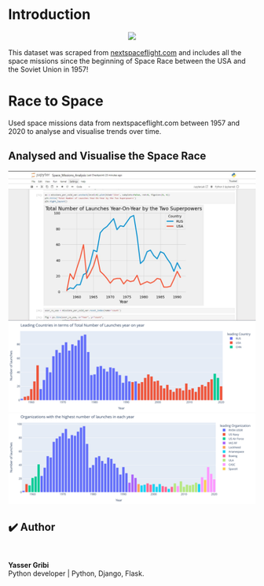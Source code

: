 # Introduction

<center><img src="https://i.imgur.com/9hLRsjZ.jpg" width=1000></center>

This dataset was scraped from [nextspaceflight.com](https://nextspaceflight.com/launches/past/?page=1) and includes all the space missions since the beginning of Space Race between the USA and the Soviet Union in 1957!

# Race to Space

Used space missions data from nextspaceflight.com between 1957 and 2020 to analyse and visualise trends over time.

## Analysed and Visualise the Space Race

![Cold_War_Rivalry](Cold_War_Rivalry.JPG)
![leading_country](img/leading_country.svg)
![leading_Organization](img/leading_Organization.svg)

## ✔️ Author

<img style="border-radius: 50%;" src="https://github.com/yassergribi.png" width="100px;" alt=""/>
<br>
  
<p>
<b>Yasser Gribi</b><br>Python developer | Python, Django, Flask.</p>



